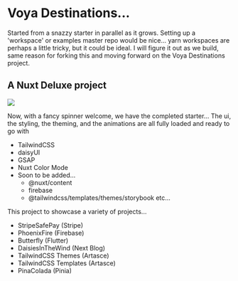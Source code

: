 # Voya Destinations... 

Started from a snazzy starter in parallel as it grows. Setting up a 'workspace' or examples master repo would be nice... yarn workspaces are perhaps a little tricky, but it could be ideal. I will figure it out as we build, same reason for forking this and moving forward on the Voya Destinations project.

## A Nuxt Deluxe project

<img src="./project/status-update.png" />

Now, with a fancy spinner welcome, we have the completed starter... The ui, the styling, the theming, and the animations are all fully loaded and ready to go with

- TailwindCSS 
- daisyUI
- GSAP 
- Nuxt Color Mode
- Soon to be added...
  - @nuxt/content
  - firebase
  - @tailwindcss/templates/themes/storybook etc... 

This project to showcase a variety of projects...

-   StripeSafePay (Stripe)
-   PhoenixFire (Firebase)
-   Butterfly (Flutter)
-   DaisiesInTheWind (Next Blog)
-   TailwindCSS Themes (Artasce)
-   TailwindCSS Templates (Artasce)
-   PinaColada (Pinia)



